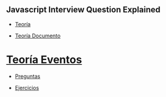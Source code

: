 ## Javascript Interview Question Explained

* [Teoría](https://github.com/VictorHugoAguilar/javascript-interview-questions-explained/tree/main/theory/readme.md)

* [Teoría Documento](https://github.com/VictorHugoAguilar/javascript-interview-questions-explained/blob/main/theory-documento/readme.md)

# [Teoría Eventos]()

* [Preguntas](https://github.com/VictorHugoAguilar/javascript-interview-questions-explained/blob/main/question.md)

* [Ejercicios](https://github.com/VictorHugoAguilar/javascript-interview-questions-explained/blob/main/exercises.md)
